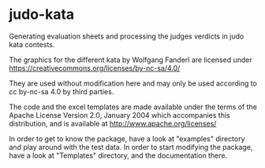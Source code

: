 # judo-kata
Generating evaluation sheets and processing the judges verdicts in judo kata contests.

The graphics for the different kata by Wolfgang Fanderl are licensed under https://creativecommons.org/licenses/by-nc-sa/4.0/

They are used without modification here and may only be used according to cc by-nc-sa 4.0 by third parties.

The code and the excel templates are made available under the terms of the Apache License Version 2.0, January 2004 which accompanies this distribution, and is available at http://www.apache.org/licenses/

In order to get to know the package, have a look at "examples" directory and play around with the test data.
In order to start modifying the package, have a look at "Templates" directory, and the documentation there.
